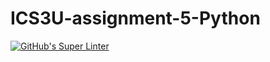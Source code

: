 # ICS3U-assignment-5-Python

[![GitHub's Super Linter](https://github.com/Huzaifa-Khalid-2/ICS3U-assignemnt-5-Python/workflows/GitHub's%20Super%20Linter/badge.svg)](https://github.com/Huzaifa-Khalid-2/ICS3U-assignment-5-Python/actions)
